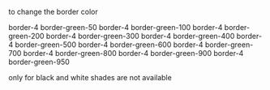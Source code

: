 
to change the border color

border-4 border-green-50
border-4 border-green-100
border-4 border-green-200
border-4 border-green-300
border-4 border-green-400
border-4 border-green-500
border-4 border-green-600
border-4 border-green-700
border-4 border-green-800
border-4 border-green-900
border-4 border-green-950

only for black and white shades are not available
